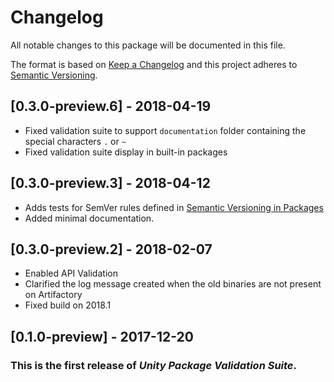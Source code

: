 # Changelog
All notable changes to this package will be documented in this file.

The format is based on [Keep a Changelog](http://keepachangelog.com/en/1.0.0/)
and this project adheres to [Semantic Versioning](http://semver.org/spec/v2.0.0.html).

## [0.3.0-preview.6] - 2018-04-19
- Fixed validation suite to support `documentation` folder containing the special characters `.` or `~`
- Fixed validation suite display in built-in packages

## [0.3.0-preview.3] - 2018-04-12
- Adds tests for SemVer rules defined in [Semantic Versioning in Packages](https://confluence.hq.unity3d.com/display/PAK/Semantic+Versioning+in+Packages)
- Added minimal documentation.

## [0.3.0-preview.2] - 2018-02-07
- Enabled API Validation
- Clarified the log message created when the old binaries are not present on Artifactory
- Fixed build on 2018.1

## [0.1.0-preview] - 2017-12-20
### This is the first release of *Unity Package Validation Suite*.
